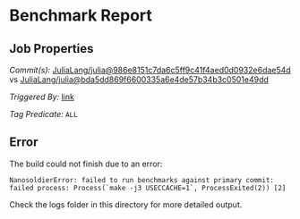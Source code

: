 # Benchmark Report

## Job Properties

*Commit(s):* [JuliaLang/julia@986e8151c7da6c5ff9c41f4aed0d0932e6dae54d](https://github.com/JuliaLang/julia/commit/986e8151c7da6c5ff9c41f4aed0d0932e6dae54d) vs [JuliaLang/julia@bda5dd869f6600335a6e4de57b34b3c0501e49dd](https://github.com/JuliaLang/julia/commit/bda5dd869f6600335a6e4de57b34b3c0501e49dd)

*Triggered By:* [link](https://github.com/JuliaLang/julia/pull/28857#issuecomment-419228511)

*Tag Predicate:* `ALL`

## Error

The build could not finish due to an error:

```
NanosoldierError: failed to run benchmarks against primary commit: failed process: Process(`make -j3 USECCACHE=1`, ProcessExited(2)) [2]
```

Check the logs folder in this directory for more detailed output.

